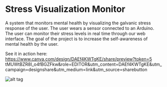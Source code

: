 Stress Visualization Monitor
=================
A system that monitors mental health by visualizing the galvanic stress response of the user. The user wears a sensor connected to an Arduino. The user can monitor their stress levels in real time through our web interface. The goal of the project is to increase the self-awareness of mental health by the user.

See it in action here: 
https://www.canva.com/design/DAEf4KWTgKE/share/preview?token=5 tMUWtBZR8I_o4fBGZFkw&role=EDITOR&utm_content=DAEf4KWTgKE&utm_campaign=designshare&utm_medium=link&utm_source=sharebutton

![alt tag](https://raw.githubusercontent.com/adamgillfillan/mental_health_app/master/logo-mhv.png)
